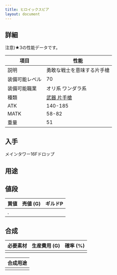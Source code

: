 ```yaml
---
title: ヒロイックスピア
layout: document
---
```

## 詳細

注意)★3の性能データです。

|項目|性能|
|---|---|
|説明|勇敢な戦士を意味する片手槍|
|装備可能レベル|70|
|装備可能職業|オリ系 ワンダラ系|
|種類|[武器 片手槍](武器(片手槍))|
|ATK|140-185|
|MATK|58-82|
|重量|51|

## 入手

メインタワー16Fドロップ

## 用途

## 値段

|買値|売値 (G)|ギルドP|
|---|---|---|
|.|||
	

## 合成


|必要素材|生産費用 (G)|確率 (%)|
|---|---|---|
||||


|合成用途|
|---|
||
